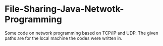 # File-Sharing-Java-Netwotk-Programming
Some code on network programming based on TCP/IP and UDP.
The given paths are for the local machine the codes were written in.
